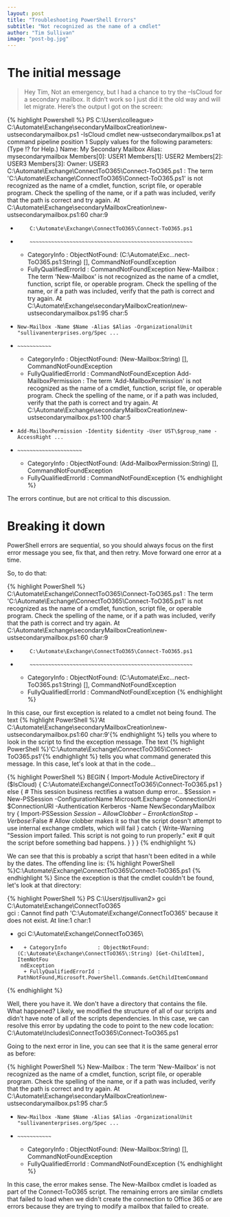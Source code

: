 ```yaml
---
layout: post
title: "Troubleshooting PowerShell Errors"
subtitle: "Not recognized as the name of a cmdlet"
author: "Tim Sullivan"
image: "post-bg.jpg"
---
```


# The initial message
>Hey Tim,
>Not an emergency, but I had a chance to try the –IsCloud for a secondary mailbox.  It didn’t work so I just did it the old way and will let migrate. 
>Here’s the output I got on the screen:

{% highlight Powershell %}
PS C:\Users\colleague> C:\Automate\Exchange\secondaryMailboxCreation\new-ustsecondarymailbox.ps1 -IsCloud
cmdlet new-ustsecondarymailbox.ps1 at command pipeline position 1
Supply values for the following parameters:
(Type !? for Help.)
Name: My Secondary Mailbox
Alias: mysecondarymailbox
Members[0]: USER1
Members[1]: USER2
Members[2]: USER3
Members[3]:
Owner: USER3
C:\Automate\Exchange\ConnectToO365\Connect-ToO365.ps1 : The term
'C:\Automate\Exchange\ConnectToO365\Connect-ToO365.ps1' is not recognized as the name of a cmdlet, function, script
file, or operable program. Check the spelling of the name, or if a path was included, verify that the path is correct
and try again.
At C:\Automate\Exchange\secondaryMailboxCreation\new-ustsecondarymailbox.ps1:60 char:9
+         C:\Automate\Exchange\ConnectToO365\Connect-ToO365.ps1
+         ~~~~~~~~~~~~~~~~~~~~~~~~~~~~~~~~~~~~~~~~~~~~~~~~~~~~~
    + CategoryInfo          : ObjectNotFound: (C:\Automate\Exc...nect-ToO365.ps1:String) [], CommandNotFoundException
    + FullyQualifiedErrorId : CommandNotFoundException
New-Mailbox : The term 'New-Mailbox' is not recognized as the name of a cmdlet, function, script file, or operable
program. Check the spelling of the name, or if a path was included, verify that the path is correct and try again.
At C:\Automate\Exchange\secondaryMailboxCreation\new-ustsecondarymailbox.ps1:95 char:5
+     New-Mailbox -Name $Name -Alias $Alias -OrganizationalUnit "sullivanenterprises.org/Spec ...
+     ~~~~~~~~~~~
    + CategoryInfo          : ObjectNotFound: (New-Mailbox:String) [], CommandNotFoundException
    + FullyQualifiedErrorId : CommandNotFoundException
Add-MailboxPermission : The term 'Add-MailboxPermission' is not recognized as the name of a cmdlet, function, script
file, or operable program. Check the spelling of the name, or if a path was included, verify that the path is correct
and try again.
At C:\Automate\Exchange\secondaryMailboxCreation\new-ustsecondarymailbox.ps1:100 char:5
+     Add-MailboxPermission -Identity $identity -User UST\$group_name -AccessRight ...
+     ~~~~~~~~~~~~~~~~~~~~~
    + CategoryInfo          : ObjectNotFound: (Add-MailboxPermission:String) [], CommandNotFoundException
    + FullyQualifiedErrorId : CommandNotFoundException
{% endhighlight %}

The errors continue, but are not critical to this discussion. 

# Breaking it down

PowerShell errors are sequential, so you should always focus on the first error message you see, fix that, and then retry. Move forward one error at a time. 

So, to do that:

{% highlight PowerShell %}
C:\Automate\Exchange\ConnectToO365\Connect-ToO365.ps1 : The term
'C:\Automate\Exchange\ConnectToO365\Connect-ToO365.ps1' is not recognized as the name of a cmdlet, function, script
file, or operable program. Check the spelling of the name, or if a path was included, verify that the path is correct
and try again.
At C:\Automate\Exchange\secondaryMailboxCreation\new-ustsecondarymailbox.ps1:60 char:9
+         C:\Automate\Exchange\ConnectToO365\Connect-ToO365.ps1
+         ~~~~~~~~~~~~~~~~~~~~~~~~~~~~~~~~~~~~~~~~~~~~~~~~~~~~~
    + CategoryInfo          : ObjectNotFound: (C:\Automate\Exc...nect-ToO365.ps1:String) [], CommandNotFoundException
    + FullyQualifiedErrorId : CommandNotFoundException
{% endhighlight %}

In this case, our first exception is related to a cmdlet not being found. The text {% highlight PowerShell %}'At C:\Automate\Exchange\secondaryMailboxCreation\new-ustsecondarymailbox.ps1:60 char:9'{% endhighlight %} tells you where to look in the script to find the exception message. The text {% highlight PowerShell %}'C:\Automate\Exchange\ConnectToO365\Connect-ToO365.ps1'{% endhighlight %} tells you what command generated this message. In this case, let's look at that in the code...

{% highlight PowerShell %}
 BEGIN {
    Import-Module ActiveDirectory
    if ($IsCloud) {
        C:\Automate\Exchange\ConnectToO365\Connect-ToO365.ps1
    } else {
        # This session business rectifies a watson dump error...
        $Session = New-PSSession -ConfigurationName Microsoft.Exchange -ConnectionUri $ConnectionURI -Authentication Kerberos -Name NewSecondaryMailbox
        try {
            Import-PSSession $Session -AllowClobber -ErrorAction Stop -Verbose:$False # Allow clobber makes it so that the script doesn't attempt to use internal exchange cmdlets, which will fail
        } catch {
            Write-Warning "Session import failed. This script is not going to run properly."
            exit # quit the script before something bad happens.
        }
    }
}
{% endhighlight %}

We can see that this is probably a script that hasn't been edited in a while by the dates. The offending line is: {% highlight PowerShell %}C:\Automate\Exchange\ConnectToO365\Connect-ToO365.ps1
{% endhighlight %}
Since the exception is that the cmdlet couldn't be found, let's look at that directory:

{% highlight PowerShell %}
PS C:\Users\tjsullivan2> gci C:\Automate\Exchange\ConnectToO365\
gci : Cannot find path 'C:\Automate\Exchange\ConnectToO365\' because it does not exist.
At line:1 char:1
+ gci C:\Automate\Exchange\ConnectToO365\
+ ~~~~~~~~~~~~~~~~~~~~~~~~~~~~~~~~~~~~~~~
    + CategoryInfo          : ObjectNotFound: (C:\Automate\Exchange\ConnectToO365\:String) [Get-ChildItem], ItemNotFou
   ndException
    + FullyQualifiedErrorId : PathNotFound,Microsoft.PowerShell.Commands.GetChildItemCommand
{% endhighlight %}

Well, there you have it. We don't have a directory that contains the file. What happened? Likely, we modified the structure of all of our scripts and didn't have note of all of the scripts dependencies. In this case, we can resolve this error by updating the code to point to the new code location: C:\Automate\Includes\ConnectToO365\Connect-ToO365.ps1

Going to the next error in line, you can see that it is the same general error as before:

{% highlight PowerShell %}
New-Mailbox : The term 'New-Mailbox' is not recognized as the name of a cmdlet, function, script file, or operable
program. Check the spelling of the name, or if a path was included, verify that the path is correct and try again.
At C:\Automate\Exchange\secondaryMailboxCreation\new-ustsecondarymailbox.ps1:95 char:5
+     New-Mailbox -Name $Name -Alias $Alias -OrganizationalUnit "sullivanenterprises.org/Spec ...
+     ~~~~~~~~~~~
    + CategoryInfo          : ObjectNotFound: (New-Mailbox:String) [], CommandNotFoundException
    + FullyQualifiedErrorId : CommandNotFoundException
{% endhighlight %}

In this case, the error makes sense. The New-Mailbox cmdlet is loaded as part of the Connect-ToO365 script. The remaining errors are similar cmdlets that failed to load when we didn't create the connection to Office 365 or are errors because they are trying to modify a mailbox that failed to create.
